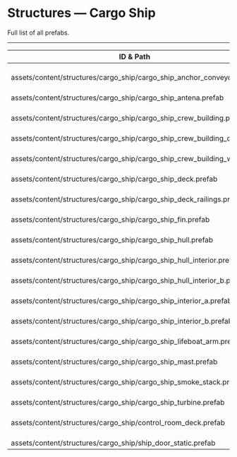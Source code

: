 # Structures — Cargo Ship
Full list of all <Badge type="warning" text="19"/> prefabs.

---
| ID & Path |
| --- |
| <a href="#2831784431"><Badge id="2831784431" type="tip" text="#"/></a> <Badge type="tip" text="2831784431"/> <br> assets/content/structures/cargo_ship/cargo_ship_anchor_conveyor.prefab |
| <a href="#2363042779"><Badge id="2363042779" type="tip" text="#"/></a> <Badge type="tip" text="2363042779"/> <br> assets/content/structures/cargo_ship/cargo_ship_antena.prefab |
| <a href="#1545975068"><Badge id="1545975068" type="tip" text="#"/></a> <Badge type="tip" text="1545975068"/> <br> assets/content/structures/cargo_ship/cargo_ship_crew_building.prefab |
| <a href="#653951005"><Badge id="653951005" type="tip" text="#"/></a> <Badge type="tip" text="653951005"/> <br> assets/content/structures/cargo_ship/cargo_ship_crew_building_d.prefab |
| <a href="#1316728600"><Badge id="1316728600" type="tip" text="#"/></a> <Badge type="tip" text="1316728600"/> <br> assets/content/structures/cargo_ship/cargo_ship_crew_building_w.prefab |
| <a href="#2962527842"><Badge id="2962527842" type="tip" text="#"/></a> <Badge type="tip" text="2962527842"/> <br> assets/content/structures/cargo_ship/cargo_ship_deck.prefab |
| <a href="#1027773650"><Badge id="1027773650" type="tip" text="#"/></a> <Badge type="tip" text="1027773650"/> <br> assets/content/structures/cargo_ship/cargo_ship_deck_railings.prefab |
| <a href="#3961167337"><Badge id="3961167337" type="tip" text="#"/></a> <Badge type="tip" text="3961167337"/> <br> assets/content/structures/cargo_ship/cargo_ship_fin.prefab |
| <a href="#4061825640"><Badge id="4061825640" type="tip" text="#"/></a> <Badge type="tip" text="4061825640"/> <br> assets/content/structures/cargo_ship/cargo_ship_hull.prefab |
| <a href="#1322112453"><Badge id="1322112453" type="tip" text="#"/></a> <Badge type="tip" text="1322112453"/> <br> assets/content/structures/cargo_ship/cargo_ship_hull_interior.prefab |
| <a href="#2355364942"><Badge id="2355364942" type="tip" text="#"/></a> <Badge type="tip" text="2355364942"/> <br> assets/content/structures/cargo_ship/cargo_ship_hull_interior_b.prefab |
| <a href="#424555101"><Badge id="424555101" type="tip" text="#"/></a> <Badge type="tip" text="424555101"/> <br> assets/content/structures/cargo_ship/cargo_ship_interior_a.prefab |
| <a href="#396209362"><Badge id="396209362" type="tip" text="#"/></a> <Badge type="tip" text="396209362"/> <br> assets/content/structures/cargo_ship/cargo_ship_interior_b.prefab |
| <a href="#3734414107"><Badge id="3734414107" type="tip" text="#"/></a> <Badge type="tip" text="3734414107"/> <br> assets/content/structures/cargo_ship/cargo_ship_lifeboat_arm.prefab |
| <a href="#1097280168"><Badge id="1097280168" type="tip" text="#"/></a> <Badge type="tip" text="1097280168"/> <br> assets/content/structures/cargo_ship/cargo_ship_mast.prefab |
| <a href="#3674173280"><Badge id="3674173280" type="tip" text="#"/></a> <Badge type="tip" text="3674173280"/> <br> assets/content/structures/cargo_ship/cargo_ship_smoke_stack.prefab |
| <a href="#2202747339"><Badge id="2202747339" type="tip" text="#"/></a> <Badge type="tip" text="2202747339"/> <br> assets/content/structures/cargo_ship/cargo_ship_turbine.prefab |
| <a href="#2269996826"><Badge id="2269996826" type="tip" text="#"/></a> <Badge type="tip" text="2269996826"/> <br> assets/content/structures/cargo_ship/control_room_deck.prefab |
| <a href="#3920662857"><Badge id="3920662857" type="tip" text="#"/></a> <Badge type="tip" text="3920662857"/> <br> assets/content/structures/cargo_ship/ship_door_static.prefab |
